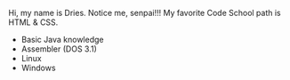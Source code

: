 Hi, my name is Dries. Notice me, senpai!!!
My favorite Code School path is HTML & CSS.
* Basic Java knowledge
* Assembler (DOS 3.1)
* Linux
* Windows
